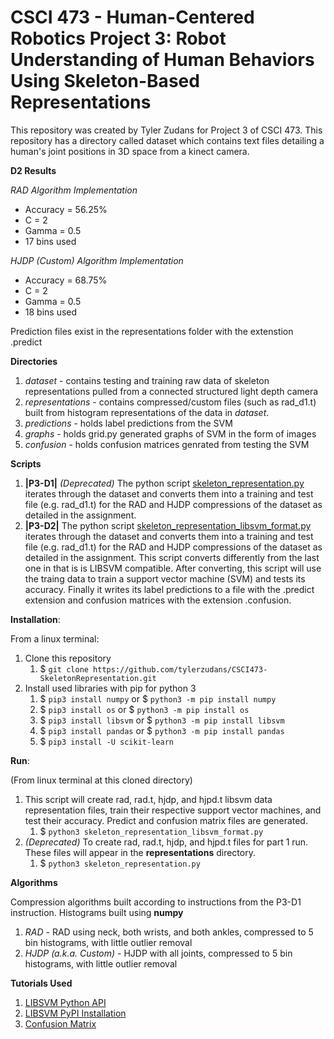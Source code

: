 # CSCI 473 - Human-Centered Robotics Project 3: Robot Understanding of Human Behaviors Using Skeleton-Based Representations
This repository was created by Tyler Zudans for Project 3 of CSCI 473. This repository has a directory called dataset which contains text files detailing a human's joint positions in 3D space from a kinect camera. 

**D2 Results**

*RAD Algorithm Implementation*
* Accuracy = 56.25%
* C = 2
* Gamma = 0.5
* 17 bins used

*HJDP (Custom) Algorithm Implementation*
* Accuracy = 68.75%
* C = 2
* Gamma = 0.5
* 18 bins used

Prediction files exist in the representations folder with the extenstion .predict

**Directories**

1. *dataset* - contains testing and training raw data of skeleton representations pulled from a connected structured light depth camera
1. *representations* - contains compressed/custom files (such as rad_d1.t) built from histogram representations of the data in *dataset*. 
1. *predictions* - holds label predictions from the SVM
1. *graphs* - holds grid.py generated graphs of SVM in the form of images
1. *confusion* - holds confusion matrices genrated from testing the SVM



**Scripts**

1. **|P3-D1|** *(Deprecated)* The python script [skeleton_representation.py](https://github.com/tylerzudans/CSCI473-SkeletonRepresentation/blob/master/skeleton_representation.py) iterates through the dataset and converts them into a training and test file (e.g. rad_d1.t) for the RAD and HJDP compressions of the dataset as detailed in the assignment.
1. **|P3-D2|** The python script [skeleton_representation_libsvm_format.py](https://github.com/tylerzudans/CSCI473-SkeletonRepresentation/blob/master/skeleton_representation_libsvm_format.py) iterates through the dataset and converts them into a training and test file (e.g. rad_d1.t) for the RAD and HJDP compressions of the dataset as detailed in the assignment. This script converts differently from the last one in that is is LIBSVM compatible. After converting, this script will use the traing data to train a support vector machine (SVM) and tests its accuracy. Finally it writes its label predictions to a file with the .predict extension and confusion matrices with the extension .confusion.

**Installation**:

From a linux terminal:
1. Clone this repository
   1. $ `git clone https://github.com/tylerzudans/CSCI473-SkeletonRepresentation.git`
1. Install used libraries with pip for python 3
   1. $ `pip3 install numpy` or $ `python3 -m pip install numpy`
   1. $ `pip3 install os` or $ `python3 -m pip install os`
   1. $ `pip3 install libsvm` or $ `python3 -m pip install libsvm`
   1. $ `pip3 install pandas` or $ `python3 -m pip install pandas`
   1. $ `pip3 install -U scikit-learn`
   
   
**Run**:

(From linux terminal at this cloned directory)
1. This script will create rad, rad.t, hjdp, and hjpd.t libsvm data representation files, train their respective support vector machines, and test their accuracy. Predict and confusion matrix files are generated.
   1. $ `python3 skeleton_representation_libsvm_format.py`
1. *(Deprecated)* To create rad, rad.t, hjdp, and hjpd.t files for part 1 run. These files will appear in the **representations** directory.
   1. $ `python3 skeleton_representation.py`

**Algorithms**

Compression algorithms built according to instructions from the P3-D1 instruction. Histograms built using **numpy**
1. *RAD* - RAD using neck, both wrists, and both ankles, compressed to 5 bin histograms, with little outlier removal
1. *HJDP (a.k.a. Custom)* - HJDP with all joints, compressed to 5 bin histograms, with little outlier removal



**Tutorials Used**

1. [LIBSVM Python API](https://github.com/cjlin1/libsvm/tree/master/python)
1. [LIBSVM PyPI Installation](https://pypi.org/project/libsvm/)
1. [Confusion Matrix](https://tatwan.github.io/How-To-Plot-A-Confusion-Matrix-In-Python/)
